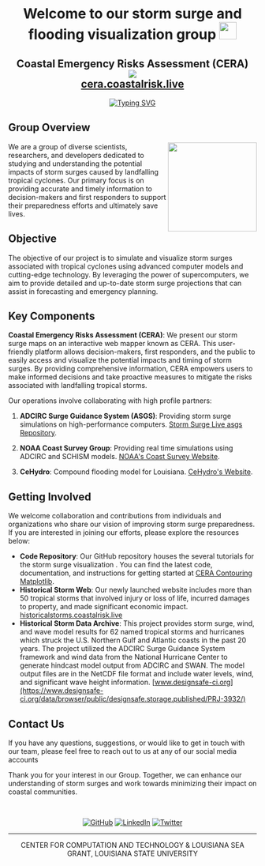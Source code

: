 
# <h1 style="text-align: center;">Welcome to our storm surge and flooding visualization group <img src="https://media.giphy.com/media/hvRJCLFzcasrR4ia7z/giphy.gif" width="35"> 
</h2>
<h2 align="center">
		Coastal Emergency Risks Assessment (CERA) <br/>
		<img src="https://i.imgur.com/zwjZCkt.png">  <br/> <a href="https://cera.coastalrisk.live/">cera.coastalrisk.live</a>
</h2>
<p align="center">
  <a href="https://git.io/typing-svg"><img src="https://readme-typing-svg.demolab.com?font=Fira+Code&size=25&duration=4000&pause=1000&color=42BBE6&background=42BBE600&multiline=true&width=435&height=100-&lines=VISUALIZE%3A+the+numbers.;ASSESS%3A+the+situation.;DECIDE%3A+the+next+move." alt="Typing SVG" /></a>
</p>

## Group Overview
<picture> <img align="right" src="https://github.com/7oSkaaa/7oSkaaa/blob/main/Images/Right_Side.gif?raw=true" width = 180px></picture>
We are a group of diverse scientists, researchers, and developers dedicated to studying and understanding the potential impacts of storm surges caused by landfalling tropical cyclones. Our primary focus is on providing accurate and timely information to decision-makers and first responders to support their preparedness efforts and ultimately save lives.

   
## Objective

The objective of our project is to simulate and visualize storm surges associated with tropical cyclones using advanced computer models and cutting-edge technology. By leveraging the power of supercomputers, we aim to provide detailed and up-to-date storm surge projections that can assist in forecasting and emergency planning.

## Key Components

**Coastal Emergency Risks Assessment (CERA)**: We present our storm surge maps on an interactive web mapper known as CERA. This user-friendly platform allows decision-makers, first responders, and the public to easily access and visualize the potential impacts and timing of storm surges. By providing comprehensive information, CERA empowers users to make informed decisions and take proactive measures to mitigate the risks associated with landfalling tropical storms.

Our operations involve collaborating  with high profile partners:

1. **ADCIRC Surge Guidance System (ASGS)**: Providing storm surge simulations on high-performance computers. [Storm Surge Live asgs Repository](https://github.com/StormSurgeLive/asgs).

2. **NOAA Coast Survey Group**: Providing real time simulations using ADCIRC and  SCHISM models. [NOAA's Coast Survey Website](https://nauticalcharts.noaa.gov/).

3. **CeHydro**: Compound flooding model for Louisiana. [CeHydro's Website](http://www.cehydro.com/).
## Getting Involved

We welcome collaboration and contributions from individuals and organizations who share our vision of improving storm surge preparedness. If you are interested in joining our efforts, please explore the resources below:

- **Code Repository**: Our GitHub repository houses the several tutorials for the storm surge visualization . You can find the latest code, documentation, and instructions for getting started at [CERA Contouring Matplotlib](https://github.com/CERA-GROUP/CERA_Contouring_Matplotlib).
- **Historical Storm Web**: Our newly launched website includes more than 50 tropical storms that involved injury or loss of life, incurred damages to property, and made significant economic impact. [historicalstorms.coastalrisk.live](https://historicalstorms.coastalrisk.live/)
- **Historical Storm Data Archive**: This project provides storm surge, wind, and wave model results for 62 named tropical storms and hurricanes which struck the U.S. Northern Gulf and Atlantic coasts in the past 20 years. The project utilized the ADCIRC Surge Guidance System framework and wind data from the National Hurricane Center to generate hindcast model output from ADCIRC and SWAN. The model output files are in the NetCDF file format and include water levels, wind, and significant wave height information. [www.designsafe-ci.org](https://www.designsafe-ci.org/data/browser/public/designsafe.storage.published/PRJ-3932/)

## Contact Us

If you have any questions, suggestions, or would like to get in touch with our team, please feel free to reach out to us at  any of our social media accounts

Thank you for your interest in our Group. Together, we can enhance our understanding of storm surges and work towards minimizing their impact on coastal communities.

<br>
<p align="center">
	<a href="https://github.com/CERA-GROUP"><img src="https://img.shields.io/badge/GitHub-100000?style=for-the-badge&logo=github&logoColor=white" alt="GitHub"/></a>
	<a href="https://www.linkedin.com/company/coastal-emergency-risks-assessment/"><img src="https://img.shields.io/badge/LinkedIn-0077B5?style=for-the-badge&logo=linkedin&logoColor=white" alt="LinkedIn"/></a>
    <a href="https://twitter.com/CERAStormSurge"><img src="https://img.shields.io/badge/Twitter-1DA1F2?style=for-the-badge&logo=twitter&logoColor=white" alt="Twitter"/></a>
</p>

---
<p align="center">
  CENTER FOR COMPUTATION AND TECHNOLOGY & LOUISIANA SEA GRANT, LOUISIANA STATE UNIVERSITY
</p>

